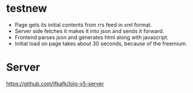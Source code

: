 # testnew
 - Page gets its initial contents from rrs feed in xml format.
 - Server side fetches it makes it into json and sends it forward.
 - Frontend parses json and generates html along with javascript.
 - Initial load on page takes about 30 seconds, because of the freemium.

# Server
https://github.com/jfkafk/lolo-v5-server
